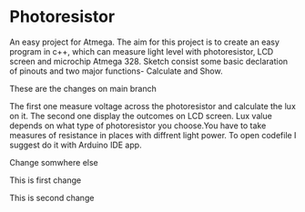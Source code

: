 # Photoresistor
An easy project for Atmega.
The aim for this project is to create an easy program in c++, which can measure light level with photoresistor, LCD screen and microchip Atmega 328.
Sketch consist some basic declaration of pinouts and two major functions- Calculate and Show.

These are the changes on main branch

The first one measure voltage across the photoresistor and calculate the lux on it. The second one display the outcomes on LCD screen.
Lux value depends on what type of photoresistor you choose.You have to take measures of resistance in places with diffrent light power. 
To open codefile I suggest do it with Arduino IDE app.

Change somwhere else

This is first change 

This is second change

